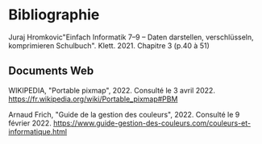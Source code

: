 # Bibliographie
Juraj Hromkovic"Einfach Informatik 7–9 – Daten darstellen, verschlüsseln, komprimieren Schulbuch". Klett. 2021. Chapitre 3 (p.40 à 51)

## Documents Web
WIKIPEDIA, "Portable pixmap", 2022. Consulté le 3 avril 2022. https://fr.wikipedia.org/wiki/Portable_pixmap#PBM

Arnaud Frich, "Guide de la gestion des couleurs", 2022. Consulté le 9 février 2022. https://www.guide-gestion-des-couleurs.com/couleurs-et-informatique.html